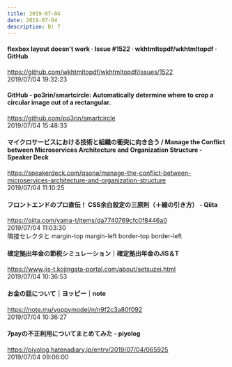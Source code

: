 ```yaml
---
title: 2019-07-04
date: 2019-07-04
description: B! 7
---
```


#### flexbox layout doesn't work · Issue #1522 · wkhtmltopdf/wkhtmltopdf · GitHub
https://github.com/wkhtmltopdf/wkhtmltopdf/issues/1522<br>
2019/07/04 19:32:23<br>


#### GitHub - po3rin/smartcircle: Automatically determine where to crop a circular image out of a rectangular.
https://github.com/po3rin/smartcircle<br>
2019/07/04 15:48:33<br>


#### マイクロサービスにおける技術と組織の衝突に向き合う / Manage the Conflict between Microservices Architecture and Organization Structure - Speaker Deck
https://speakerdeck.com/qsona/manage-the-conflict-between-microservices-architecture-and-organization-structure<br>
2019/07/04 11:10:25<br>


#### フロントエンドのプロ直伝！ CSS余白設定の三原則（＋線の引き方） - Qiita
https://qiita.com/yama-t/items/da7740769cfc0f8446a0<br>
2019/07/04 11:03:30<br>
隣接セレクタと margin-top margin-left border-top border-left


#### 確定拠出年金の節税シミュレーション｜確定拠出年金のJIS＆T
https://www.jis-t.kojingata-portal.com/about/setsuzei.html<br>
2019/07/04 10:36:53<br>


#### お金の話について｜ヨッピー｜note
https://note.mu/yoppymodel/n/n9f2c3a80f092<br>
2019/07/04 10:36:27<br>


#### 7payの不正利用についてまとめてみた - piyolog
https://piyolog.hatenadiary.jp/entry/2019/07/04/065925<br>
2019/07/04 09:06:00<br>


